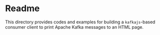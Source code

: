 # Readme

This directory provides codes and examples for building a `kafkajs`-based consumer client to print Apache Kafka messages to an HTML page.